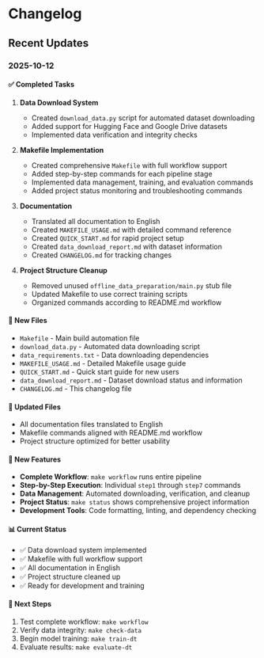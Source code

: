 # Changelog

## Recent Updates

### 2025-10-12

#### ✅ Completed Tasks

1. **Data Download System**
   - Created `download_data.py` script for automated dataset downloading
   - Added support for Hugging Face and Google Drive datasets
   - Implemented data verification and integrity checks

2. **Makefile Implementation**
   - Created comprehensive `Makefile` with full workflow support
   - Added step-by-step commands for each pipeline stage
   - Implemented data management, training, and evaluation commands
   - Added project status monitoring and troubleshooting commands

3. **Documentation**
   - Translated all documentation to English
   - Created `MAKEFILE_USAGE.md` with detailed command reference
   - Created `QUICK_START.md` for rapid project setup
   - Created `data_download_report.md` with dataset information
   - Created `CHANGELOG.md` for tracking changes

4. **Project Structure Cleanup**
   - Removed unused `offline_data_preparation/main.py` stub file
   - Updated Makefile to use correct training scripts
   - Organized commands according to README.md workflow

#### 📁 New Files

- `Makefile` - Main build automation file
- `download_data.py` - Automated data downloading script
- `data_requirements.txt` - Data downloading dependencies
- `MAKEFILE_USAGE.md` - Detailed Makefile usage guide
- `QUICK_START.md` - Quick start guide for new users
- `data_download_report.md` - Dataset download status and information
- `CHANGELOG.md` - This changelog file

#### 🔧 Updated Files

- All documentation files translated to English
- Makefile commands aligned with README.md workflow
- Project structure optimized for better usability

#### 🚀 New Features

- **Complete Workflow**: `make workflow` runs entire pipeline
- **Step-by-Step Execution**: Individual `step1` through `step7` commands
- **Data Management**: Automated downloading, verification, and cleanup
- **Project Status**: `make status` shows comprehensive project information
- **Development Tools**: Code formatting, linting, and dependency checking

#### 📊 Current Status

- ✅ Data download system implemented
- ✅ Makefile with full workflow support
- ✅ All documentation in English
- ✅ Project structure cleaned up
- ✅ Ready for development and training

#### 🎯 Next Steps

1. Test complete workflow: `make workflow`
2. Verify data integrity: `make check-data`
3. Begin model training: `make train-dt`
4. Evaluate results: `make evaluate-dt`